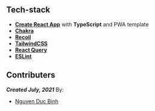 ## Tech-stack 

* [**Create React App**](https://create-react-app.dev/) with **TypeScript** and PWA template
* [**Chakra**](https://chakra-ui.com/)
* [**Recoil**](https://recoiljs.org/)
* [**TailwindCSS**](https://tailwindcss.com/)
* [**React Query**](https://react-query.tanstack.com/)
* [**ESLint**](https://eslint.org/)

## Contributers

_**Created July, 2021**_ By:

- [Nguyen Duc Binh](https://github.com/tthandb)
